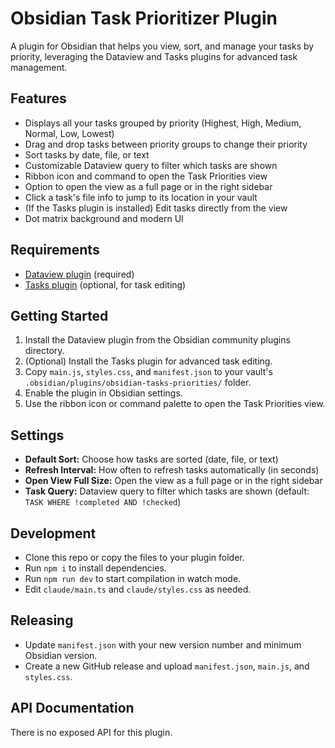 # Obsidian Task Prioritizer Plugin

A plugin for Obsidian that helps you view, sort, and manage your tasks by priority, leveraging the Dataview and Tasks plugins for advanced task management.

## Features

-   Displays all your tasks grouped by priority (Highest, High, Medium, Normal, Low, Lowest)
-   Drag and drop tasks between priority groups to change their priority
-   Sort tasks by date, file, or text
-   Customizable Dataview query to filter which tasks are shown
-   Ribbon icon and command to open the Task Priorities view
-   Option to open the view as a full page or in the right sidebar
-   Click a task's file info to jump to its location in your vault
-   (If the Tasks plugin is installed) Edit tasks directly from the view
-   Dot matrix background and modern UI

## Requirements

-   [Dataview plugin](https://github.com/blacksmithgu/obsidian-dataview) (required)
-   [Tasks plugin](https://github.com/obsidian-tasks-group/obsidian-tasks) (optional, for task editing)

## Getting Started

1. Install the Dataview plugin from the Obsidian community plugins directory.
2. (Optional) Install the Tasks plugin for advanced task editing.
3. Copy `main.js`, `styles.css`, and `manifest.json` to your vault's `.obsidian/plugins/obsidian-tasks-priorities/` folder.
4. Enable the plugin in Obsidian settings.
5. Use the ribbon icon or command palette to open the Task Priorities view.

## Settings

-   **Default Sort:** Choose how tasks are sorted (date, file, or text)
-   **Refresh Interval:** How often to refresh tasks automatically (in seconds)
-   **Open View Full Size:** Open the view as a full page or in the right sidebar
-   **Task Query:** Dataview query to filter which tasks are shown (default: `TASK WHERE !completed AND !checked`)

## Development

-   Clone this repo or copy the files to your plugin folder.
-   Run `npm i` to install dependencies.
-   Run `npm run dev` to start compilation in watch mode.
-   Edit `claude/main.ts` and `claude/styles.css` as needed.

## Releasing

-   Update `manifest.json` with your new version number and minimum Obsidian version.
-   Create a new GitHub release and upload `manifest.json`, `main.js`, and `styles.css`.

## API Documentation

There is no exposed API for this plugin.
